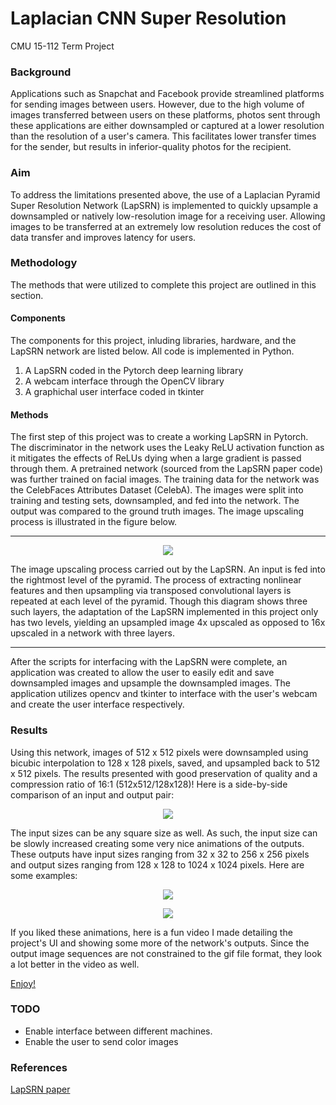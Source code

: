 # Laplacian CNN Super Resolution

CMU 15-112 Term Project

### Background 
Applications such as Snapchat and Facebook provide streamlined platforms for sending images between users. However, due to the high volume of images transferred between users on these platforms, photos sent through these applications are either downsampled or captured at a lower resolution than the resolution of a user's camera. This facilitates lower transfer times for the sender, but results in inferior-quality photos for the recipient.

### Aim
To address the limitations presented above, the use of a Laplacian Pyramid Super Resolution Network (LapSRN) is implemented to quickly upsample a downsampled or natively low-resolution image for a receiving user. Allowing images to be transferred at an extremely low resolution reduces the cost of data transfer and improves latency for users.

### Methodology
The methods that were utilized to complete this project are outlined in this section.
#### Components
The components for this project, inluding libraries, hardware, and the LapSRN network are listed below. All code is implemented in Python.

1. A LapSRN coded in the Pytorch deep learning library
2. A webcam interface through the OpenCV library
2. A graphichal user interface coded in tkinter 

#### Methods
The first step of this project was to create a working LapSRN in Pytorch. The discriminator in the network uses the Leaky ReLU activation function as it mitigates the effects of ReLUs dying when a large gradient is passed through them. A pretrained network (sourced from the LapSRN paper code) was further trained on facial images. The training data for the network was the CelebFaces Attributes Dataset (CelebA). The images were split into training and testing sets, downsampled, and fed into the network. The output was compared to the ground truth images. The image upscaling process is illustrated in the figure below. 

***

<p align="center"> 
<img src="https://github.com/vrishabcommuri/Laplacian-CNN-Super-Resolution/blob/master/samples/upsampling_process.png">
</p>

The image upscaling process carried out by the LapSRN. An input is fed into the rightmost level of the pyramid. The process of extracting nonlinear features and then upsampling via transposed convolutional layers is repeated at each level of the pyramid. Though this diagram shows three such layers, the adaptation of the LapSRN implemented in this project only has two levels, yielding an upsampled image 4x upscaled as opposed to 16x upscaled in a network with three layers.

***

After the scripts for interfacing with the LapSRN were complete, an application was created to allow the user to easily edit and save downsampled images and upsample the downsampled images. The application utilizes opencv and tkinter to interface with the user's webcam and create the user interface respectively.

### Results

Using this network, images of 512 x 512 pixels were downsampled using bicubic interpolation to 128 x 128 pixels, saved, and upsampled back to 512 x 512 pixels. The results presented with good preservation of quality and a compression ratio of 16:1 (512x512/128x128)! Here is a side-by-side comparison of an input and output pair:

<p align="center"> 
<img src="https://github.com/vrishabcommuri/Laplacian-CNN-Super-Resolution/blob/master/samples/result_1.png">
</p>

The input sizes can be any square size as well. As such, the input size can be slowly increased creating some very nice animations of the outputs. These outputs have input sizes ranging from 32 x 32 to 256 x 256 pixels and output sizes ranging from 128 x 128 to 1024 x 1024 pixels. Here are some examples:

<p align="center"> 
<img src="https://github.com/vrishabcommuri/Laplacian-CNN-Super-Resolution/blob/master/samples/result_2.gif">
</p>
<p align="center"> 
<img src="https://github.com/vrishabcommuri/Laplacian-CNN-Super-Resolution/blob/master/samples/result_3.gif">
</p>

If you liked these animations, here is a fun video I made detailing the project's UI and showing some more of the network's outputs. Since the output image sequences are not constrained to the gif file format, they look a lot better in the video as well. 

[Enjoy!](https://youtu.be/lE5S5sHzwXE)

### TODO

* Enable interface between different machines. 
* Enable the user to send color images

### References
[LapSRN paper](https://arxiv.org/abs/1710.01992)




